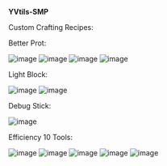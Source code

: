 **YVtils-SMP**


Custom Crafting Recipes:

Better Prot:

![image](https://user-images.githubusercontent.com/84860916/147947307-99c7897f-6e87-4ff2-bc74-0575ea7340c6.png)
![image](https://user-images.githubusercontent.com/84860916/147947326-088a217d-a7ab-45ca-9d70-394cd38a43ff.png)
![image](https://user-images.githubusercontent.com/84860916/147947336-57599236-9256-4414-bc32-c42e6f10a9c5.png)
![image](https://user-images.githubusercontent.com/84860916/147947345-afc7883b-b03e-4237-8a1e-9ac187077385.png)

Light Block:

![image](https://user-images.githubusercontent.com/84860916/147947386-a62fd045-a23c-46d7-a494-0110eb9f7c9c.png)
![image](https://user-images.githubusercontent.com/84860916/147947391-1e840e64-c262-4106-9440-be8ef5c8562f.png)

Debug Stick:

![image](https://user-images.githubusercontent.com/84860916/147947404-75fbc047-47f4-4054-b607-21a611c6394e.png)

Efficiency 10 Tools:

![image](https://user-images.githubusercontent.com/84860916/147947442-9146731e-da1e-4344-8e72-35064cdf0a41.png)
![image](https://user-images.githubusercontent.com/84860916/147947447-76f2cb63-84e2-4679-b433-689d3739598a.png)
![image](https://user-images.githubusercontent.com/84860916/147947458-72e80735-50a2-4e88-b4e9-c4248070281e.png)
![image](https://user-images.githubusercontent.com/84860916/147947463-3bb603b5-b045-47cc-9c9c-42626cdd1a10.png)
![image](https://user-images.githubusercontent.com/84860916/147947471-1ea02ced-accb-4b4f-b76d-b8623054bd6b.png)

